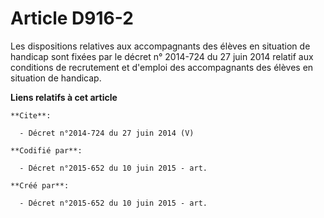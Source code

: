 # Article D916-2

Les dispositions relatives aux accompagnants des élèves en situation de handicap sont fixées par le décret n° 2014-724 du 27
juin 2014 relatif aux conditions de recrutement et d'emploi des accompagnants des élèves en situation de handicap.

**Liens relatifs à cet article**

	**Cite**:

	  - Décret n°2014-724 du 27 juin 2014 (V)

	**Codifié par**:

	  - Décret n°2015-652 du 10 juin 2015 - art.

	**Créé par**:

	  - Décret n°2015-652 du 10 juin 2015 - art.
